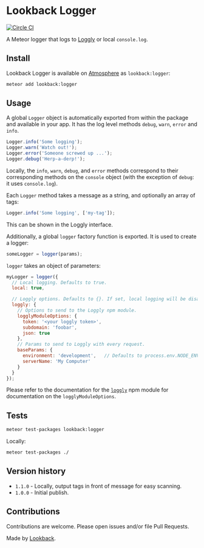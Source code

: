 # Lookback Logger

[![Circle CI](https://circleci.com/gh/lookback/meteor-logger.svg?style=svg)](https://circleci.com/gh/lookback/meteor-logger)

A Meteor logger that logs to [Loggly](https://www.loggly.com/) or local `console.log`.

## Install

Lookback Logger is available on [Atmosphere](https://atmospherejs.com/lookback/logger) as `lookback:logger`:

```bash
meteor add lookback:logger
```

## Usage

A global `Logger` object is automatically exported from within the package and available in your app. It has the log level methods `debug`, `warn`, `error` and `info`.

```js
Logger.info('Some logging');
Logger.warn('Watch out!');
Logger.error('Someone screwed up ...');
Logger.debug('Herp-a-derp!');
```

Locally, the `info`, `warn`, `debug`, and `error` methods correspond to their corresponding methods on the `console` object (with the exception of `debug`: it uses `console.log`).

Each `Logger` method takes a message as a string, and optionally an array of tags:

```js
Logger.info('Some logging', ['my-tag']);
```
This can be shown in the Loggly interface.

Additionally, a global `logger` factory function is exported. It is used to create a logger:

```js
someLogger = logger(params);
```

`logger` takes an object of parameters:

```js
myLogger = logger({
  // Local logging. Defaults to true.
  local: true,

  // Loggly options. Defaults to {}. If set, local logging will be disabled.
  loggly: {
    // Options to send to the Loggly npm module.
    logglyModuleOptions: {
      token: '<your loggly token>',
      subdomain: 'foobar',
      json: true
    },
    // Params to send to Loggly with every request.
    baseParams: {
      environment: 'development',   // Defaults to process.env.NODE_ENV
      serverName: 'My Computer'
    }
  }
});
```
Please refer to the documentation for the [`loggly`](http://npmjs.org/package/loggly) npm module for documentation on the `logglyModuleOptions`.

## Tests

```bash
meteor test-packages lookback:logger
```

Locally:

```bash
meteor test-packages ./
```

## Version history

- `1.1.0` - Locally, output tags in front of message for easy scanning.
- `1.0.0` - Initial publish.

## Contributions

Contributions are welcome. Please open issues and/or file Pull Requests.

Made by [Lookback](http://lookback.io).
